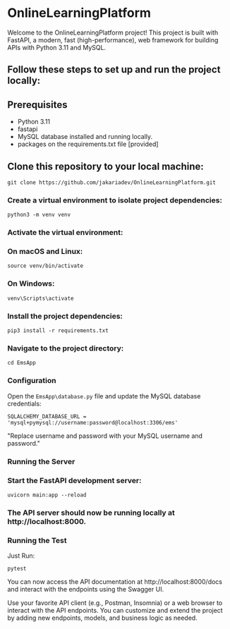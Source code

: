 # OnlineLearningPlatform

Welcome to the OnlineLearningPlatform project! This project is built with FastAPI, a modern, fast (high-performance), web framework for building APIs with Python 3.11 and MySQL.

## Follow these steps to set up and run the project locally:

## Prerequisites

- Python 3.11
- fastapi
- MySQL database installed and running locally.
- packages on the requirements.txt file [provided]

## Clone this repository to your local machine:

``` git clone https://github.com/jakariadev/OnlineLearningPlatform.git ```

### Create a virtual environment to isolate project dependencies:

``` python3 -m venv venv ```

### Activate the virtual environment:

### On macOS and Linux:

``` source venv/bin/activate ```
### On Windows:

``` venv\Scripts\activate ```

### Install the project dependencies:
``` pip3 install -r requirements.txt ```

### Navigate to the project directory:
``` cd EmsApp ```

### Configuration
 Open the ``` EmsApp\database.py ``` file and update the MySQL database credentials:

``` SQLALCHEMY_DATABASE_URL = 'mysql+pymysql://username:password@localhost:3306/ems' ```

 "Replace username and password with your MySQL username and password."

### Running the Server
### Start the FastAPI development server:

``` uvicorn main:app --reload ```
### The API server should now be running locally at http://localhost:8000.



### Running the Test
Just Run:

``` pytest ```

You can now access the API documentation at http://localhost:8000/docs and interact with the endpoints using the Swagger UI.

Use your favorite API client (e.g., Postman, Insomnia) or a web browser to interact with the API endpoints.
You can customize and extend the project by adding new endpoints, models, and business logic as needed.
